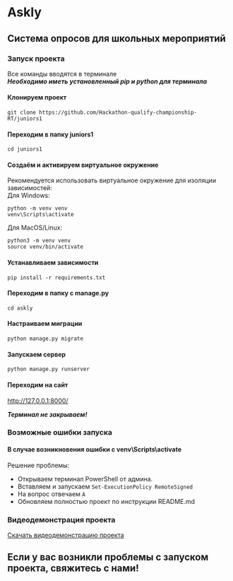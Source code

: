 # Askly
## Система опросов для школьных мероприятий
### Запуск проекта
Все команды вводятся в терминале</br>
***Необходимо иметь установленный pip и python для терминала***

#### Клонируем проект

```commandline
git clone https://github.com/Hackathon-qualify-championship-RT/juniors1
```

#### Переходим в папку juniors1

```commandline
cd juniors1
```

#### Создаём и активируем виртуальное окружение
Рекомендуется использовать виртуальное окружение для изоляции зависимостей:<br>
Для Windows:
```commandline
python -m venv venv
venv\Scripts\activate
```

Для MacOS/Linux:
```commandline
python3 -m venv venv
source venv/bin/activate
```

#### Устанавливаем зависимости

```commandline
pip install -r requirements.txt
```

#### Переходим в папку с manage.py

```commandline
cd askly
```

#### Настраиваем миграции

```commandline
python manage.py migrate
```

#### Запускаем сервер 

```commandline
python manage.py runserver
```

#### Переходим на сайт

<a href="http://127.0.0.1:8000/">http://127.0.0.1:8000/</a>

***Терминал не закрываем!***

### Возможные ошибки запуска
#### В случае возникновения ошибки с venv\Scripts\activate 

Решение проблемы:
- Открываем терминал PowerShell от админа.
- Вставляем и запускаем ``` Set-ExecutionPolicy RemoteSigned ```
- На вопрос отвечаем ``` A ```
- Обновляем полностью проект по инструкции README.md

### Видеодемонстрация проекта
[Скачать видеодемонстрацию проекта](https://github.com/Hackathon-qualify-championship-RT/juniors1/raw/main/Askly_video.mp4)

## Если у вас возникли проблемы с запуском проекта, свяжитесь с нами!
